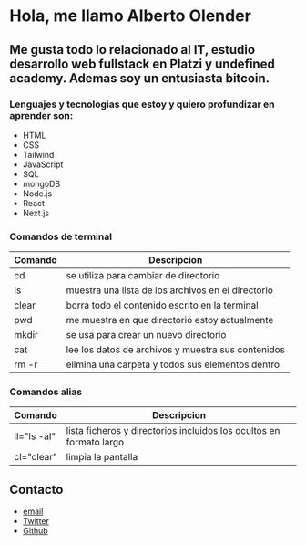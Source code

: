 # Hola, me llamo **Alberto Olender**

## Me gusta todo lo relacionado al IT, estudio desarrollo web fullstack en **Platzi** y **undefined academy**. Ademas soy un entusiasta bitcoin.

### Lenguajes y tecnologias que estoy y quiero profundizar en aprender son:

- HTML
- CSS
- Tailwind
- JavaScript
- SQL
- mongoDB
- Node.js
- React
- Next.js

### Comandos de terminal

| Comando | Descripcion                                        |
| ------- | -------------------------------------------------- |
| cd      | se utiliza para cambiar de directorio              |
| ls      | muestra una lista de los archivos en el directorio |
| clear   | borra todo el contenido escrito en la terminal     |
| pwd     | me muestra en que directorio estoy actualmente     |
| mkdir   | se usa para crear un nuevo directorio              |
| cat     | lee los datos de archivos y muestra sus contenidos |
| rm -r   | elimina una carpeta y todos sus elementos dentro   |

### Comandos alias

| Comando     | Descripcion                                                         |
| ----------- | ------------------------------------------------------------------- |
| ll="ls -al" | lista ficheros y directorios incluidos los ocultos en formato largo |
| cl="clear"  | limpia la pantalla                                                  |

## Contacto

- [email](aolender1@protonmail.com)
- [Twitter](https://twitter.com/aolender)
- [Github](https://github.com/aolender1)